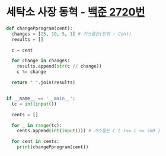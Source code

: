 # 세탁소 사장 동혁 - [백준 2720번](https://www.acmicpc.net/problem/2720)

```python
def changePprogram(cent):
  changes = [25, 10, 5, 1] # 거스름돈(단위 : Cent)
  results = []

  c = cent

  for change in changes:
    results.append(str(c // change))
    c %= change

  return " ".join(results)


if __name__ == '__main__':
  tc = int(input())

  cents = []

  for _ in range(tc):
    cents.append(int(input())) # 거스름돈 C ( 1<= C <= 500 )

  for cent in cents:
    print(changePprogram(cent))
```
